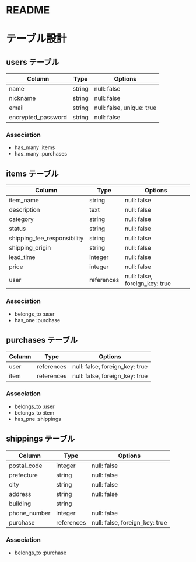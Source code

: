 # README

# テーブル設計

## users テーブル
| Column             | Type   | Options                   |
| ------------------ | ------ | ------------------------- |
| name               | string | null: false               |
| nickname           | string | null: false               |
| email              | string | null: false, unique: true |
| encrypted_password | string | null: false               |
### Association
- has_many :items
- has_many :purchases

## items テーブル
| Column                      | Type      | Options                        | 
| --------------------------- | --------- | ------------------------------ |
| item_name                   | string    | null: false                    |
| description                 | text      | null: false                    |
| category                    | string    | null: false                    |
| status                      | string    | null: false                    |
| shipping_fee_responsibility | string    | null: false                    |
| shipping_origin             | string    | null: false                    |
| lead_time                   | integer   | null: false                    |
| price                       | integer   | null: false                    |
| user                        | references| null: false, foreign_key: true |
### Association
- belongs_to :user
- has_one :purchase

## purchases テーブル
| Column | Type       | Options                        |
| ------ | ---------- | ------------------------------ |
| user   | references | null: false, foreign_key: true |
| item   | references | null: false, foreign_key: true |
### Association
- belongs_to :user
- belongs_to :item
- has_pne :shippings

## shippings テーブル
| Column       | Type       | Options                        |
| ------------ | ---------- | ------------------------------ |
| postal_code  | integer    | null: false                    |
| prefecture   | string     | null: false                    |
| city         | string     | null: false                    |
| address      | string     | null: false                    |
| building     | string     |                                |
| phone_number | integer    | null: false                    |
| purchase     | references | null: false, foreign_key: true |
### Association
- belongs_to :purchase
